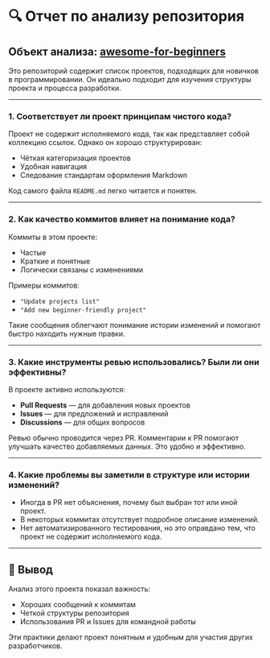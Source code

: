 # 🔍 Отчет по анализу репозитория

## Объект анализа: [awesome-for-beginners](https://github.com/mungell/awesome-for-beginners) 

Это репозиторий содержит список проектов, подходящих для новичков в программировании. Он идеально подходит для изучения структуры проекта и процесса разработки.

---

### 1. Соответствует ли проект принципам чистого кода?

Проект не содержит исполняемого кода, так как представляет собой коллекцию ссылок. Однако он хорошо структурирован:

- Чёткая категоризация проектов
- Удобная навигация
- Следование стандартам оформления Markdown

Код самого файла `README.md` легко читается и понятен.

---

### 2. Как качество коммитов влияет на понимание кода?

Коммиты в этом проекте:
- Частые
- Краткие и понятные
- Логически связаны с изменениями

Примеры коммитов:
- `"Update projects list"`
- `"Add new beginner-friendly project"`

Такие сообщения облегчают понимание истории изменений и помогают быстро находить нужные правки.

---

### 3. Какие инструменты ревью использовались? Были ли они эффективны?

В проекте активно используются:
- **Pull Requests** — для добавления новых проектов
- **Issues** — для предложений и исправлений
- **Discussions** — для общих вопросов

Ревью обычно проводится через PR. Комментарии к PR помогают улучшать качество добавляемых данных. Это удобно и эффективно.

---

### 4. Какие проблемы вы заметили в структуре или истории изменений?

- Иногда в PR нет объяснения, почему был выбран тот или иной проект.
- В некоторых коммитах отсутствует подробное описание изменений.
- Нет автоматизированного тестирования, но это оправдано тем, что проект не содержит исполняемого кода.

---

## 📌 Вывод

Анализ этого проекта показал важность:
- Хороших сообщений к коммитам
- Четкой структуры репозитория
- Использования PR и Issues для командной работы

Эти практики делают проект понятным и удобным для участия других разработчиков.
